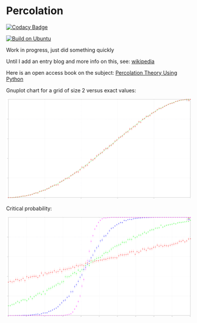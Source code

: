 # Percolation

[![Codacy Badge](https://app.codacy.com/project/badge/Grade/da600066f25942b79fe873bb066d17be)](https://app.codacy.com/gh/aromanro/Percolation/dashboard?utm_source=gh&utm_medium=referral&utm_content=&utm_campaign=Badge_grade)

[![Build on Ubuntu](https://github.com/aromanro/Percolation/actions/workflows/cmake.yml/badge.svg)](https://github.com/aromanro/Percolation/actions/workflows/cmake.yml)

Work in progress, just did something quickly

Until I add an entry blog and more info on this, see: [wikipedia](https://en.wikipedia.org/wiki/Percolation_theory)

Here is an open access book on the subject: [Percolation Theory Using Python](https://link.springer.com/book/10.1007/978-3-031-59900-2)

Gnuplot chart for a grid of size 2 versus exact values:

![Gnuplot for size 2](data/data2.svg)

Critical probability:

![Gnuplot for 10, 40, 160](data/percolation.svg)
